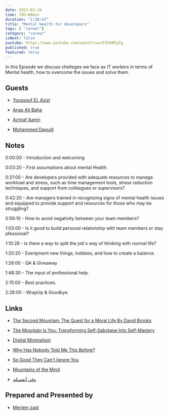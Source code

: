 ```yaml
---
date: 2023-03-19
time: 19h:00min
duration: "2:28:43"
title: "Mental Health for developers"
tags: [ "career"]
category: "career"
isNext: false
youtube: https://www.youtube.com/watch?v=urFGhkMFgTg
published: true
featured: false
---
```


In this Episode we discuss chelleges we face as IT workers in terms of Mental health, how to overcome the issues and solve them.

## Guests

- [Youssouf EL Azizi](https://elazizi.com/)

- [Anas Ait Baha](http://linkedin.com/in/aitbahaa/)

- [Achraf Aamri](http://linkedin.com/in/achrafaamri/)

- [Mohammed Daoudi](https://twitter.com/MIduoad)


## Notes

0:00:00 - Introduction and welcoming

0:03:20 - First assumptions about mental Health.

0:21:00 - Are developers provided with adequate resources to manage workload and stress, such as time management tools, stress reduction techniques, and support from colleagues or supervisors?

0:42:20 - Are managers trained in recognizing signs of mental health issues and equipped to provide support and resources for those who may be struggling?

0:56:10 - How to avoid negativity between your team members?

1:03:00 - Is it good to build personal relatonship with team members or stay pfessional?

1:10:26 - Is there a way to split the job's way of thinking with normal life?

1:20:20 - Exeripment new things, hobbies, and how to create a balance.

1:26:00 - QA & Giveaway

1:48:30 - The input of professional help.

2:15:00 - Best practices.

2:28:00 - WrapUp & Goodbye.

## Links

- [The Second Mountain: The Quest for a Moral Life By David Brooks](https://www.amazon.com/Second-Mountain-David-Brooks/dp/0812993268)

- [The Mountain Is You: Transforming Self-Sabotage Into Self-Mastery](https://www.amazon.com/Mountain-You-Transforming-Self-Sabotage-Self-Mastery/dp/1949759229)

- [Digital Minimalism](https://www.amazon.com/Digital-Minimalism-Choosing-Focused-Noisy/dp/0525536515)

- [Why Has Nobody Told Me This Before?](https://www.amazon.com/Why-Nobody-Told-This-Before/dp/0063227932)

- [So Good They Can't Ignore You](https://www.amazon.com/Good-They-Cant-Ignore-You/dp/1455509124)

- [Mountains of the Mind](https://www.amazon.com/Mountains-Mind-Adventures-Reaching-Summit/dp/0375714065)

- [وفي أنفسكم](https://www.youtube.com/playlist?list=PLsRtYZTCYnEdOlfBZP9RRtFzSzfjpI4nV)


## Prepared and Presented by

- [Meriem zaid](https://twitter.com/iMeriem_)
